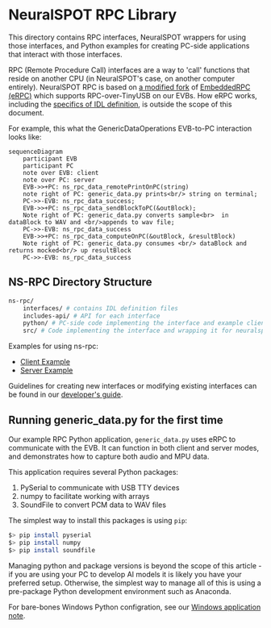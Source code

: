 # NeuralSPOT RPC Library
This directory contains RPC interfaces, NeuralSPOT wrappers for using those interfaces, and Python examples for creating PC-side applications that interact with those interfaces.

RPC (Remote Procedure Call) interfaces are a way to 'call' functions that reside on another CPU (in NeuralSPOT's case, on another computer entirely). NeuralSPOT RPC is based on [a modified fork](https://github.com/AmbiqAI/erpc) of [EmbeddedRPC (eRPC)](https://github.com/EmbeddedRPC/erpc) which supports RPC-over-TinyUSB on our EVBs. How eRPC works, including the [specifics of IDL definition](https://github.com/EmbeddedRPC/erpc/wiki/IDL-Reference), is outside the scope of this document.

For example, this what the GenericDataOperations EVB-to-PC interaction looks like:

```mermaid
sequenceDiagram
    participant EVB
    participant PC
    note over EVB: client
    note over PC: server
    EVB->>+PC: ns_rpc_data_remotePrintOnPC(string)
    note right of PC: generic_data.py prints<br/> string on terminal;
    PC->>-EVB: ns_rpc_data_success;
    EVB->>+PC: ns_rpc_data_sendBlockToPC(&outBlock);
    Note right of PC: generic_data.py converts sample<br>  in dataBlock to WAV and <br/>appends to wav file;
    PC->>-EVB: ns_rpc_data_success
    EVB->>+PC: ns_rpc_data_computeOnPC(&outBlock, &resultBlock)
    Note right of PC: generic_data.py consumes <br/> dataBlock and returns mocked<br/> up resultBlock
    PC->>-EVB: ns_rpc_data_success
```

## NS-RPC Directory Structure
```bash
ns-rpc/
	interfaces/ # contains IDL definition files
	includes-api/ # API for each interface
	python/ # PC-side code implementing the interface and example client/servers using it
	src/ # Code implementing the interface and wrapping it for neuralspot
```
Examples for using ns-rpc:

- [Client Example](https://github.com/AmbiqAI/neuralSPOT/examples/rpc_client_example/README.md)
- [Server Example](https://github.com/AmbiqAI/neuralSPOT/examples/rpc_server_example/README.md)

Guidelines for creating new interfaces or modifying existing interfaces can be found in our [developer's guide](https://github.com/AmbiqAI/neuralSPOT/docs/developer_guide.md#neuralspot-developers-guide).

## Running generic_data.py for the first time
Our example RPC Python application, `generic_data.py` uses eRPC to communicate with the EVB. It can function in both client and server modes, and demonstrates how to capture both audio and MPU data.

This application requires several Python packages:
1. PySerial to communicate with USB TTY devices
2. numpy to facilitate working with arrays
3. SoundFile to convert PCM data to WAV files

The simplest way to install this packages is using `pip`:

```bash
$> pip install pyserial
$> pip install numpy
$> pip install soundfile
```

Managing python and package versions is beyond the scope of this article - if you are using your PC to develop AI models it is likely you have your preferred setup. Otherwise, the simplest way to manage all of this is using a pre-package Python development environment such as Anaconda. 

For bare-bones Windows Python configration, see our [Windows application note](../../docs/Application-Note-neuralSPOT-and-Windows.md).